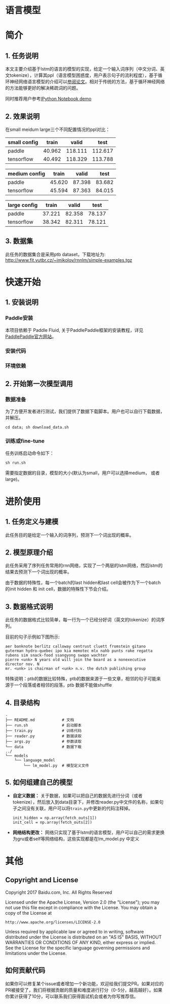 # 语言模型

# 简介

## 1. 任务说明
本文主要介绍基于lstm的语言的模型的实现，给定一个输入词序列（中文分词、英文tokenize），计算其ppl（语言模型困惑度，用户表示句子的流利程度），基于循环神经网络语言模型的介绍可以[参阅论文](https://arxiv.org/abs/1409.2329)。相对于传统的方法，基于循环神经网络的方法能够更好的解决稀疏词的问题。

同时推荐用户参考[IPython Notebook demo](https://aistudio.baidu.com/aistudio/projectDetail/122290)

## 2. 效果说明
在small meidum large三个不同配置情况的ppl对比：

|  small config  |    train    |   valid    |    test      |
| :------------- | :---------: | :--------: | :----------: |
|     paddle     |    40.962   |  118.111   |   112.617    |
|   tensorflow   |    40.492   |  118.329   |   113.788    |

|  medium config |    train    |   valid    |    test      |
| :------------- | :---------: | :--------: | :----------: |
|     paddle     |    45.620   |  87.398    |    83.682    |
|   tensorflow   |    45.594   |  87.363    |    84.015    |

|  large config  |    train    |   valid    |    test      |
| :------------- | :---------: | :--------: | :----------: |
|     paddle     |    37.221   |  82.358    |    78.137    |
|   tensorflow   |    38.342   |  82.311    |    78.121    |

## 3. 数据集

此任务的数据集合是采用ptb dataset，下载地址为: http://www.fit.vutbr.cz/~imikolov/rnnlm/simple-examples.tgz


# 快速开始

## 1. 安装说明

### Paddle安装
本项目依赖于 Paddle Fluid, 关于PaddlePaddle框架的安装教程，详见[PaddlePaddle官方网站](http://paddlepaddle.org/documentation/docs/zh/1.3/beginners_guide/install/index_cn.html)。
### 安装代码
### 环境依赖

## 2. 开始第一次模型调用

### 数据准备
为了方便开发者进行测试，我们提供了数据下载脚本。用户也可以自行下载数据，并解压。

```
cd data; sh download_data.sh
```

### 训练或fine-tune
任务训练启动命令如下：
```
sh run.sh
```
需要指定数据的目录，模型的大小(默认为small，用户可以选择medium， 或者large)。

# 进阶使用
## 1. 任务定义与建模
此任务目的是给定一个输入的词序列，预测下一个词出现的概率。

## 2. 模型原理介绍
此任务采用了序列任务常用的rnn网络，实现了一个两层的lstm网络，然后lstm的结果去预测下一个词出现的概率。

由于数据的特殊性，每一个batch的last hidden和last cell会被作为下一个batch 的init hidden 和 init cell，数据的特殊性下节会介绍。


## 3. 数据格式说明
此任务的数据格式比较简单，每一行为一个已经分好词（英文的tokenize）的词序列。

目前的句子示例如下图所示:
```
aer banknote berlitz calloway centrust cluett fromstein gitano guterman hydro-quebec ipo kia memotec mlx nahb punts rake regatta rubens sim snack-food ssangyong swapo wachter
pierre <unk> N years old will join the board as a nonexecutive director nov. N
mr. <unk> is chairman of <unk> n.v. the dutch publishing group
```

特殊说明：ptb的数据比较特殊，ptb的数据来源于一些文章，相邻的句子可能来源于一个段落或者相邻的段落，ptb 数据不能做shuffle



## 4. 目录结构

```text
.
├── README.md            # 文档
├── run.sh               # 启动脚本
├── train.py             # 训练代码
├── reader.py            # 数据读取
├── args.py              # 参数读取
└── data                 # 数据下载
../
└── models
    └── language_model
        └── lm_model.py  # 模型定义文件
```

## 5. 如何组建自己的模型
+ **自定义数据：** 关于数据，如果可以把自己的数据先进行分词（或者tokenize），然后放入到data目录下，并修改reader.py中文件的名称，如果句子之间没有关联，用户可以将`train.py`中更新的代码注释掉。
    ```
    init_hidden = np.array(fetch_outs[1])
    init_cell = np.array(fetch_outs[2])
    ```

+ **网络结构更改：** 网络只实现了基于lstm的语言模型，用户可以自己的需求更换为gru或者self等网络结构，这些实现都是在lm_model.py 中定义


# 其他

## Copyright and License
Copyright 2017 Baidu.com, Inc. All Rights Reserved

Licensed under the Apache License, Version 2.0 (the "License");
you may not use this file except in compliance with the License.
You may obtain a copy of the License at

    http://www.apache.org/licenses/LICENSE-2.0

Unless required by applicable law or agreed to in writing, software
distributed under the License is distributed on an "AS IS" BASIS,
WITHOUT WARRANTIES OR CONDITIONS OF ANY KIND, either express or implied.
See the License for the specific language governing permissions and
limitations under the License.

## 如何贡献代码

如果你可以修复某个issue或者增加一个新功能，欢迎给我们提交PR。如果对应的PR被接受了，我们将根据贡献的质量和难度进行打分（0-5分，越高越好）。如果你累计获得了10分，可以联系我们获得面试机会或者为你写推荐信。
